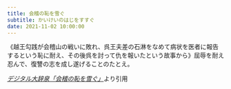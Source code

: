 ```yaml
---
title: 会稽の恥を雪ぐ
subtitle: かいけいのはじをすすぐ
date: 2021-11-02 10:00:00
---
```


《越王勾践が会稽山の戦いに敗れ、呉王夫差の石淋をなめて病状を医者に報告するという恥に耐え、その後呉を討って仇を報いたという故事から》屈辱を耐え忍んで、復讐の志を成し遂げることのたとえ。

<cite>[デジタル大辞泉「会稽の恥を雪ぐ」](https://dictionary.goo.ne.jp/word/%E4%BC%9A%E7%A8%BD%E3%81%AE%E6%81%A5%E3%82%92%E9%9B%AA%E3%81%90/)</cite>より引用